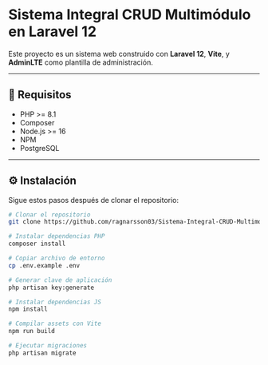 # Sistema Integral CRUD Multimódulo en Laravel 12

Este proyecto es un sistema web construido con **Laravel 12**, **Vite**, y **AdminLTE** como plantilla de administración.

---

## 🚀 Requisitos

- PHP >= 8.1
- Composer
- Node.js >= 16
- NPM
- PostgreSQL

---

## ⚙️ Instalación

Sigue estos pasos después de clonar el repositorio:

```bash
# Clonar el repositorio
git clone https://github.com/ragnarsson03/Sistema-Integral-CRUD-Multimodulo-en-Laravel-12

# Instalar dependencias PHP
composer install

# Copiar archivo de entorno
cp .env.example .env

# Generar clave de aplicación
php artisan key:generate

# Instalar dependencias JS
npm install

# Compilar assets con Vite
npm run build

# Ejecutar migraciones
php artisan migrate
